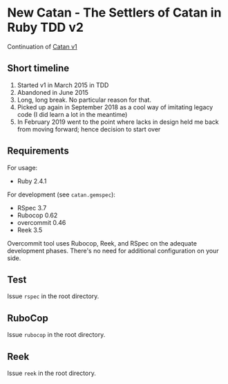 # New Catan - The Settlers of Catan in Ruby TDD v2

Continuation of [Catan v1](https://github.com/fernandokokocha/catan)

## Short timeline

1. Started v1 in March 2015 in TDD
2. Abandoned in June 2015
3. Long, long break. No particular reason for that.
4. Picked up again in September 2018 as a cool way of imitating legacy code (I did learn a lot in the meantime)
5. In February 2019 went to the point where lacks in design held me back from moving forward; hence decision to start over

## Requirements

For usage:
* Ruby 2.4.1

For development (see `catan.gemspec`):
* RSpec 3.7
* Rubocop 0.62
* overcommit 0.46
* Reek 3.5

Overcommit tool uses Rubocop, Reek, and RSpec on the adequate development phases. There's no need for additional configuration on your side.

## Test

Issue `rspec` in the root directory.

## RuboCop

Issue `rubocop` in the root directory.

## Reek

Issue `reek` in the root directory.
